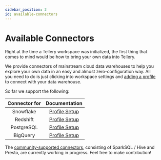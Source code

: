 ```yaml
---
sidebar_position: 2
id: available-connectors
---
```


# Available Connectors

Right at the time a Tellery workspace was initialized, the first thing that comes to mind would be how to bring your own data into Tellery.

We provide connectors of mainstream cloud data warehouses to help you explore your own data in an easy and almost zero-configuration way. All you need to do is just clicking into workspace settings and [adding a profile](/docs/how-to-use/configure-database) to connect with your data warehouse.

So far we support the following:

| **Connector for** |                         **Documentation**                         |
|:-----------------:|:-----------------------------------------------------------------:|
|     Snowflake     |   [Profile Setup](/docs/how-to-use/configure-database#Snowflake)  |
|     Redshift      |   [Profile Setup](/docs/how-to-use/configure-database#Redshift)   |
|     PostgreSQL    |   [Profile Setup](/docs/how-to-use/configure-database#PostgreSQL) |
|     BigQuery      |   [Profile Setup](/docs/how-to-use/configure-database#BigQuery)   |

The [community-supported connectors](https://github.com/tellery/community-supported-connectors), consisting of SparkSQL / Hive and Presto, are currently working in progress. Feel free to make contribution!
